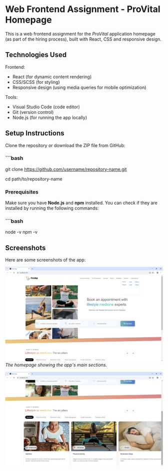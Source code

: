 # Web Frontend Assignment - ProVital Homepage

This is a web frontend assignment for the *ProVital* application homepage (as part of the hiring process), built with React, CSS and responsive design.

## Technologies Used

Frontend:
  - React (for dynamic content rendering)
  - CSS/SCSS (for styling)
  - Responsive design (using media queries for mobile optimization)

Tools:
  - Visual Studio Code (code editor)
  - Git (version control)
  - Node.js (for running the app locally)

## Setup Instructions
Clone the repository or download the ZIP file from GitHub:
### ```bash
git clone https://github.com/username/repository-name.git

cd path/to/repository-name


### Prerequisites
Make sure you have **Node.js** and **npm** installed. You can check if they are installed by running the following commands:
### ```bash
node -v
npm -v


## Screenshots

Here are some screenshots of the app:

![Homepage Screenshot](public/assets/screenshot1.png)
*The homepage showing the app's main sections.*

![Search Bar](public/assets/screenshot2.png)